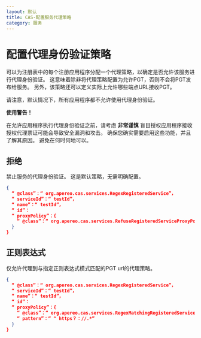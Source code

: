 ```yaml
---
layout: 默认
title: CAS-配置服务代理策略
category: 服务
---
```


# 配置代理身份验证策略

可以为注册表中的每个注册应用程序分配一个代理策略，以确定是否允许该服务进行代理身份验证。 这意味着除非将代理策略配置为允许PGT，否则不会将PGT发布给服务。 另外，该策略还可以定义实际上允许哪些端点URL接收PGT。

请注意，默认情况下，所有应用程序都不允许使用代理身份验证。

<div class="alert alert-warning"><strong>使用警告！</strong><p>在允许应用程序执行代理身份验证之前，请考虑 <strong>非常谨慎</strong> 盲目授权应用程序接收授权代理票证可能会导致安全漏洞和攻击。 确保您确实需要启用这些功能，并且了解其原因。 避免在何时何地可以。</p></div>

## 拒绝

禁止服务的代理身份验证。 这是默认策略，无需明确配置。

```json
{
  “ @class”：“ org.apereo.cas.services.RegexRegisteredService”，
  “ serviceId”：“ testId”，
  “ name”：“ testId”，
  “ id”：
  “ proxyPolicy”：{
    “ @class”：“ org.apereo.cas.services.RefuseRegisteredServiceProxyPolicy”
  }
}
```

## 正则表达式

仅允许代理到与指定正则表达式模式匹配的PGT url的代理策略。

```json
{
  “ @class”：“ org.apereo.cas.services.RegexRegisteredService”，
  “ serviceId”：“ testId”，
  “ name”：“ testId”，
  “ id”：
  “ proxyPolicy”：{
    “ @class”：“ org.apereo.cas.services.RegexMatchingRegisteredServiceProxyPolicy”，
    “ pattern”：“ ^ https？：//.*”
  }
}
```
